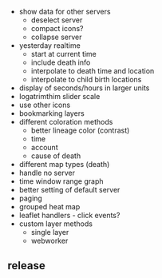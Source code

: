 - show data for other servers
  - deselect server
  - compact icons?
  - collapse server
- yesterday realtime
  - start at current time
  - include death info
  - interpolate to death time and location
  - interpolate to child birth locations
- display of seconds/hours in larger units
- logatrimthim slider scale
- use other icons
- bookmarking layers
- different coloration methods
  - better lineage color (contrast)
  - time
  - account
  - cause of death
- different map types (death)
- handle no server
- time window range graph
- better setting of default server
- paging
- grouped heat map
- leaflet handlers - click events?
- custom layer methods
  - single layer
  - webworker

## release
